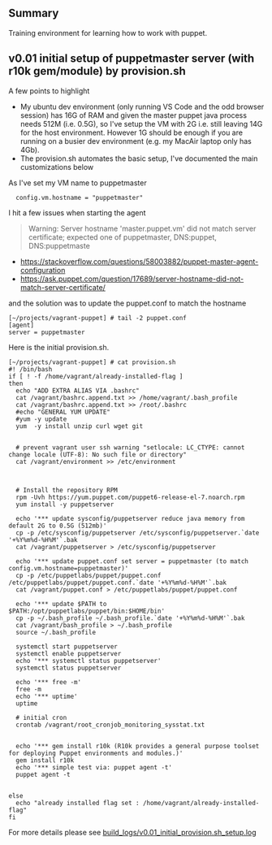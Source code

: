 ## Summary

Training environment for learning how to work with puppet.

## v0.01 initial setup of puppetmaster server (with r10k gem/module) by provision.sh


A few points to highlight
* My ubuntu dev environment (only running VS Code and the odd browser session) has 16G of RAM and given the master puppet java process needs 512M (i.e. 0.5G), so I've setup the VM with 2G i.e. still leaving 14G for the host environment. However 1G should be enough if you are running on a busier dev environment (e.g. my MacAir laptop only has 4Gb). 
* The provision.sh automates the basic setup, I've documented the main customizations below


As I've set my VM name to puppetmaster

```
  config.vm.hostname = "puppetmaster"
```

I hit a few issues when starting the agent

> Warning: Server hostname 'master.puppet.vm' did not match server certificate; expected one of puppetmaster, DNS:puppet, DNS:puppetmaste

* https://stackoverflow.com/questions/58003882/puppet-master-agent-configuration
* https://ask.puppet.com/question/17689/server-hostname-did-not-match-server-certificate/

and the solution was to update the puppet.conf to match the hostname

```
[~/projects/vagrant-puppet] # tail -2 puppet.conf 
[agent]
server = puppetmaster
```

Here is the initial provision.sh.

```
[~/projects/vagrant-puppet] # cat provision.sh 
#! /bin/bash
if [ ! -f /home/vagrant/already-installed-flag ]
then
  echo "ADD EXTRA ALIAS VIA .bashrc"
  cat /vagrant/bashrc.append.txt >> /home/vagrant/.bash_profile
  cat /vagrant/bashrc.append.txt >> /root/.bashrc
  #echo "GENERAL YUM UPDATE"
  #yum -y update
  yum  -y install unzip curl wget git


  # prevent vagrant user ssh warning "setlocale: LC_CTYPE: cannot change locale (UTF-8): No such file or directory"
  cat /vagrant/environment >> /etc/environment 



  # Install the repository RPM
  rpm -Uvh https://yum.puppet.com/puppet6-release-el-7.noarch.rpm
  yum install -y puppetserver

  echo '*** update sysconfig/puppetserver reduce java memory from default 2G to 0.5G (512mb)'
  cp -p /etc/sysconfig/puppetserver /etc/sysconfig/puppetserver.`date '+%Y%m%d-%H%M'`.bak
  cat /vagrant/puppetserver > /etc/sysconfig/puppetserver

  echo '*** update puppet.conf set server = puppetmaster (to match config.vm.hostname=puppetmaster)'
  cp -p /etc/puppetlabs/puppet/puppet.conf /etc/puppetlabs/puppet/puppet.conf.`date '+%Y%m%d-%H%M'`.bak
  cat /vagrant/puppet.conf > /etc/puppetlabs/puppet/puppet.conf

  echo '*** update $PATH to $PATH:/opt/puppetlabs/puppet/bin:$HOME/bin'
  cp -p ~/.bash_profile ~/.bash_profile.`date '+%Y%m%d-%H%M'`.bak
  cat /vagrant/bash_profile > ~/.bash_profile
  source ~/.bash_profile

  systemctl start puppetserver
  systemctl enable puppetserver
  echo '*** systemctl status puppetserver'
  systemctl status puppetserver

  echo '*** free -m'
  free -m 
  echo '*** uptime'
  uptime

  # initial cron
  crontab /vagrant/root_cronjob_monitoring_sysstat.txt


  echo '*** gem install r10k (R10k provides a general purpose toolset for deploying Puppet environments and modules.)'
  gem install r10k
  echo '*** simple test via: puppet agent -t'
  puppet agent -t


else
  echo "already installed flag set : /home/vagrant/already-installed-flag"
fi
```

For more details please see [build_logs/v0.01_initial_provision.sh_setup.log](build_logs/v0.01_initial_provision.sh_setup.log)
